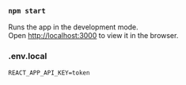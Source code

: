 
### `npm start`

Runs the app in the development mode.\
Open [http://localhost:3000](http://localhost:3000) to view it in the browser.

### .env.local
    REACT_APP_API_KEY=token

